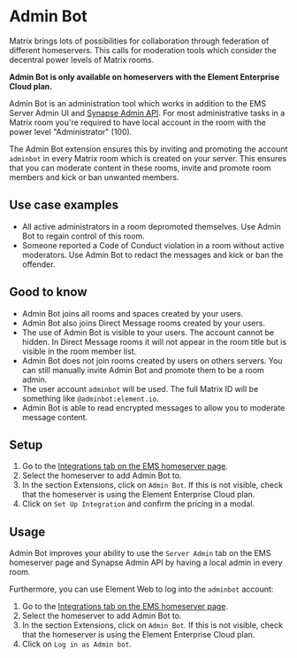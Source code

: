 # Admin Bot

Matrix brings lots of possibilities for collaboration through federation of different homeservers.
This calls for moderation tools which consider the decentral power levels of Matrix rooms.

**Admin Bot is only available on homeservers with the Element Enterprise Cloud plan.**

Admin Bot is an administration tool which works in addition to the EMS Server Admin UI and [Synapse Admin API](https://matrix-org.github.io/synapse/latest/usage/administration/admin_api/).
For most administrative tasks in a Matrix room you're required to have local account in the room with the power level "Administrator" (100).

The Admin Bot extension ensures this by inviting and promoting the account `adminbot` in every Matrix room which is created on your server.
This ensures that you can moderate content in these rooms, invite and promote room members and kick or ban unwanted members.

## Use case examples
* All active administrators in a room depromoted themselves. Use Admin Bot to regain control of this room.
* Someone reported a Code of Conduct violation in a room without active moderators. Use Admin Bot to redact the messages and kick or ban the offender.

## Good to know
* Admin Bot joins all rooms and spaces created by your users.
* Admin Bot also joins Direct Message rooms created by your users.
* The use of Admin Bot is visible to your users. The account cannot be hidden. In Direct Message rooms it will not appear in the room title but is visible in the room member list.
* Admin Bot does not join rooms created by users on others servers. You can still manually invite Admin Bot and promote them to be a room admin.
* The user account `adminbot` will be used. The full Matrix ID will be something like `@adminbot:element.io`.
* Admin Bot is able to read encrypted messages to allow you to moderate message content.

## Setup

1. Go to the [Integrations tab on the EMS homeserver page](https://ems.element.io/user/hosting#/integrations).
2. Select the homeserver to add Admin Bot to.
3. In the section Extensions, click on `Admin Bot`. If this is not visible, check that the homeserver is using the Element Enterprise Cloud plan.
4. Click on `Set Up Integration` and confirm the pricing in a modal.

## Usage

Admin Bot improves your ability to use the `Server Admin` tab on the EMS homeserver page and Synapse Admin API by having a local admin in every room.

Furthermore, you can use Element Web to log into the `adminbot` account:

1. Go to the [Integrations tab on the EMS homeserver page](https://ems.element.io/user/hosting#/integrations).
2. Select the homeserver to add Admin Bot to.
3. In the section Extensions, click on `Admin Bot`. If this is not visible, check that the homeserver is using the Element Enterprise Cloud plan.
4. Click on `Log in as Admin bot`.
